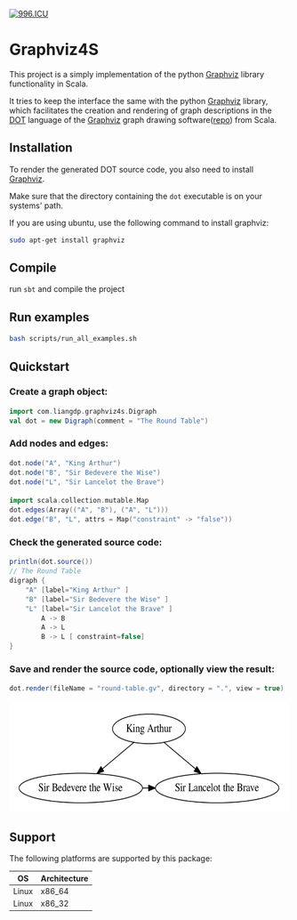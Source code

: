 [![996.ICU](https://img.shields.io/badge/link-996.icu-red.svg)](https://996.icu/#/en_US)

# Graphviz4S

This project is a simply implementation of the python [Graphviz](https://github.com/xflr6/graphviz) library functionality in Scala.


It tries to keep the interface the same with the python [Graphviz](https://github.com/xflr6/graphviz) library, which facilitates the creation and rendering of graph descriptions in the [DOT](http://www.graphviz.org/doc/info/lang.html) language of the [Graphviz](http://www.graphviz.org/) graph drawing software([repo](https://github.com/ellson/graphviz/)) from Scala.

## Installation

To render the generated DOT source code, you also need to install [Graphviz](http://www.graphviz.org/Download.php).

Make sure that the directory containing the ``dot`` executable is on your
systems' path.

If you are using ubuntu, use the following command to install graphviz:
```bash
sudo apt-get install graphviz
```

## Compile
run ```sbt``` and compile the project

## Run examples
```bash
bash scripts/run_all_examples.sh
```

## Quickstart
### Create a graph object:
```scala
import com.liangdp.graphviz4s.Digraph
val dot = new Digraph(comment = "The Round Table")
```
### Add nodes and edges:
```scala
dot.node("A", "King Arthur")
dot.node("B", "Sir Bedevere the Wise")
dot.node("L", "Sir Lancelot the Brave")

import scala.collection.mutable.Map
dot.edges(Array(("A", "B"), ("A", "L")))
dot.edge("B", "L", attrs = Map("constraint" -> "false"))
```
### Check the generated source code:
```scala
println(dot.source())
// The Round Table
digraph {
	"A" [label="King Arthur" ]
	"B" [label="Sir Bedevere the Wise" ]
	"L" [label="Sir Lancelot the Brave" ]
		A -> B
		A -> L
		B -> L [ constraint=false]
}
```
### Save and render the source code, optionally view the result:
```scala
dot.render(fileName = "round-table.gv", directory = ".", view = true)
```
<div align='left'>
  <img src='results/round-table.png' height='200px'>
</div>

## Support
The following platforms are supported by this package:

OS | Architecture
--- | ---
Linux | x86_64
Linux | x86_32
